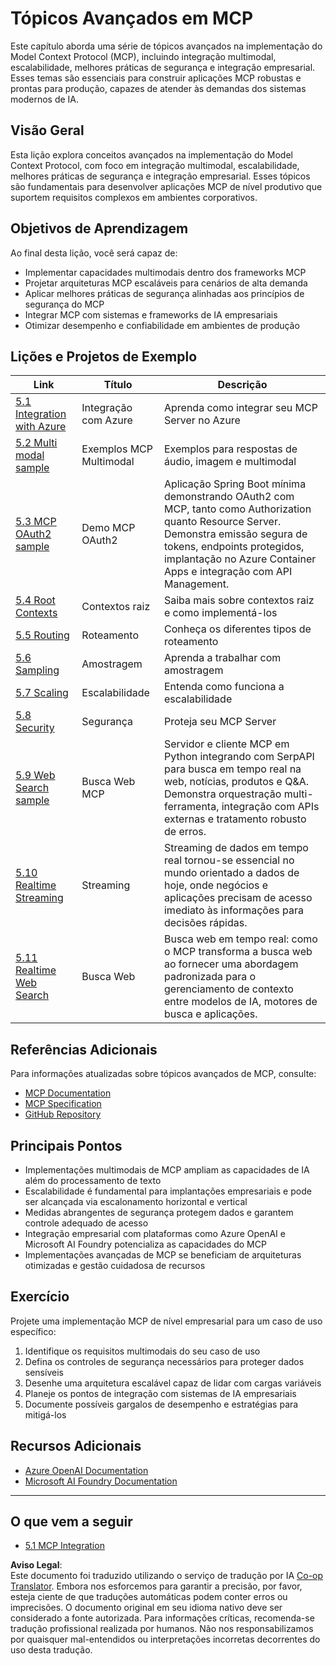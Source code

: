 <!--
CO_OP_TRANSLATOR_METADATA:
{
  "original_hash": "b1cffc51b82049ac3d5e88db0ff4a0a1",
  "translation_date": "2025-06-12T23:38:29+00:00",
  "source_file": "05-AdvancedTopics/README.md",
  "language_code": "br"
}
-->
# Tópicos Avançados em MCP

Este capítulo aborda uma série de tópicos avançados na implementação do Model Context Protocol (MCP), incluindo integração multimodal, escalabilidade, melhores práticas de segurança e integração empresarial. Esses temas são essenciais para construir aplicações MCP robustas e prontas para produção, capazes de atender às demandas dos sistemas modernos de IA.

## Visão Geral

Esta lição explora conceitos avançados na implementação do Model Context Protocol, com foco em integração multimodal, escalabilidade, melhores práticas de segurança e integração empresarial. Esses tópicos são fundamentais para desenvolver aplicações MCP de nível produtivo que suportem requisitos complexos em ambientes corporativos.

## Objetivos de Aprendizagem

Ao final desta lição, você será capaz de:

- Implementar capacidades multimodais dentro dos frameworks MCP
- Projetar arquiteturas MCP escaláveis para cenários de alta demanda
- Aplicar melhores práticas de segurança alinhadas aos princípios de segurança do MCP
- Integrar MCP com sistemas e frameworks de IA empresariais
- Otimizar desempenho e confiabilidade em ambientes de produção

## Lições e Projetos de Exemplo

| Link | Título | Descrição |
|------|--------|-----------|
| [5.1 Integration with Azure](./mcp-integration/README.md) | Integração com Azure | Aprenda como integrar seu MCP Server no Azure |
| [5.2 Multi modal sample](./mcp-multi-modality/README.md) | Exemplos MCP Multimodal | Exemplos para respostas de áudio, imagem e multimodal |
| [5.3 MCP OAuth2 sample](../../../05-AdvancedTopics/mcp-oauth2-demo) | Demo MCP OAuth2 | Aplicação Spring Boot mínima demonstrando OAuth2 com MCP, tanto como Authorization quanto Resource Server. Demonstra emissão segura de tokens, endpoints protegidos, implantação no Azure Container Apps e integração com API Management. |
| [5.4 Root Contexts](./mcp-root-contexts/README.md) | Contextos raiz | Saiba mais sobre contextos raiz e como implementá-los |
| [5.5 Routing](./mcp-routing/README.md) | Roteamento | Conheça os diferentes tipos de roteamento |
| [5.6 Sampling](./mcp-sampling/README.md) | Amostragem | Aprenda a trabalhar com amostragem |
| [5.7 Scaling](./mcp-scaling/README.md) | Escalabilidade | Entenda como funciona a escalabilidade |
| [5.8 Security](./mcp-security/README.md) | Segurança | Proteja seu MCP Server |
| [5.9 Web Search sample](./web-search-mcp/README.md) | Busca Web MCP | Servidor e cliente MCP em Python integrando com SerpAPI para busca em tempo real na web, notícias, produtos e Q&A. Demonstra orquestração multi-ferramenta, integração com APIs externas e tratamento robusto de erros. |
| [5.10 Realtime Streaming](./mcp-realtimestreaming/README.md) | Streaming | Streaming de dados em tempo real tornou-se essencial no mundo orientado a dados de hoje, onde negócios e aplicações precisam de acesso imediato às informações para decisões rápidas. |
| [5.11 Realtime Web Search](./mcp-realtimesearch/README.md) | Busca Web | Busca web em tempo real: como o MCP transforma a busca web ao fornecer uma abordagem padronizada para o gerenciamento de contexto entre modelos de IA, motores de busca e aplicações. |

## Referências Adicionais

Para informações atualizadas sobre tópicos avançados de MCP, consulte:
- [MCP Documentation](https://modelcontextprotocol.io/)
- [MCP Specification](https://spec.modelcontextprotocol.io/)
- [GitHub Repository](https://github.com/modelcontextprotocol)

## Principais Pontos

- Implementações multimodais de MCP ampliam as capacidades de IA além do processamento de texto
- Escalabilidade é fundamental para implantações empresariais e pode ser alcançada via escalonamento horizontal e vertical
- Medidas abrangentes de segurança protegem dados e garantem controle adequado de acesso
- Integração empresarial com plataformas como Azure OpenAI e Microsoft AI Foundry potencializa as capacidades do MCP
- Implementações avançadas de MCP se beneficiam de arquiteturas otimizadas e gestão cuidadosa de recursos

## Exercício

Projete uma implementação MCP de nível empresarial para um caso de uso específico:

1. Identifique os requisitos multimodais do seu caso de uso
2. Defina os controles de segurança necessários para proteger dados sensíveis
3. Desenhe uma arquitetura escalável capaz de lidar com cargas variáveis
4. Planeje os pontos de integração com sistemas de IA empresariais
5. Documente possíveis gargalos de desempenho e estratégias para mitigá-los

## Recursos Adicionais

- [Azure OpenAI Documentation](https://learn.microsoft.com/en-us/azure/ai-services/openai/)
- [Microsoft AI Foundry Documentation](https://learn.microsoft.com/en-us/ai-services/)

---

## O que vem a seguir

- [5.1 MCP Integration](./mcp-integration/README.md)

**Aviso Legal**:  
Este documento foi traduzido utilizando o serviço de tradução por IA [Co-op Translator](https://github.com/Azure/co-op-translator). Embora nos esforcemos para garantir a precisão, por favor, esteja ciente de que traduções automáticas podem conter erros ou imprecisões. O documento original em seu idioma nativo deve ser considerado a fonte autorizada. Para informações críticas, recomenda-se tradução profissional realizada por humanos. Não nos responsabilizamos por quaisquer mal-entendidos ou interpretações incorretas decorrentes do uso desta tradução.